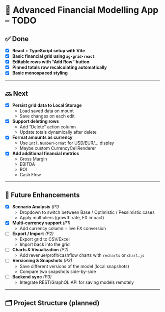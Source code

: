 # 🏦 Advanced Financial Modelling App – TODO

## ✅ Done
- [x] **React + TypeScript setup with Vite**
- [x] **Basic financial grid using `ag-grid-react`**
- [x] **Editable rows with “Add Row” button**
- [x] **Pinned totals row recalculating automatically**
- [x] **Basic monospaced styling**

---

## 🔜 Next
- [x] **Persist grid data to Local Storage**
  - Load saved data on mount
  - Save changes on each edit
- [x] **Support deleting rows**
  - Add “Delete” action column
  - Update totals dynamically after delete
- [x] **Format amounts as currency**
  - Use `Intl.NumberFormat` for USD/EUR/… display
  - Maybe custom CurrencyCellRenderer
- [x] **Add additional financial metrics**
  - Gross Margin
  - EBITDA
  - ROI
  - Cash Flow

---

## 🚀 Future Enhancements
- [x] **Scenario Analysis** _(P1)_
  - Dropdown to switch between Base / Optimistic / Pessimistic cases
  - Apply multipliers (growth rate, FX impact)
- [x] **Multi-currency support** _(P1)_
  - Add currency column + live FX conversion
- [ ] **Export / Import** _(P2)_
  - Export grid to CSV/Excel
  - Import back into the grid
- [ ] **Charts & Visualization** _(P2)_
  - Add revenue/profit/cashflow charts with `recharts` or `chart.js`
- [ ] **Versioning & Snapshots** _(P3)_
  - Save different versions of the model (local snapshots)
  - Compare two snapshots side-by-side
- [ ] **Backend sync** _(P3)_
  - Integrate REST/GraphQL API for saving models remotely

---

## 🗂 Project Structure (planned)
